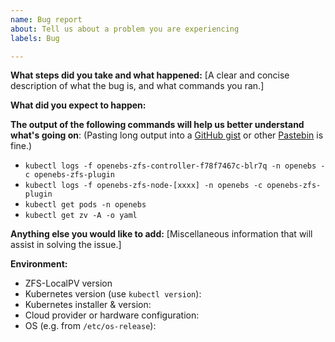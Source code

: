```yaml
---
name: Bug report
about: Tell us about a problem you are experiencing
labels: Bug

---
```


**What steps did you take and what happened:**
[A clear and concise description of what the bug is, and what commands you ran.]


**What did you expect to happen:**


**The output of the following commands will help us better understand what's going on**:
(Pasting long output into a [GitHub gist](https://gist.github.com) or other [Pastebin](https://pastebin.com/) is fine.)

* `kubectl logs -f openebs-zfs-controller-f78f7467c-blr7q -n openebs -c openebs-zfs-plugin`
* `kubectl logs -f openebs-zfs-node-[xxxx] -n openebs -c openebs-zfs-plugin`
* `kubectl get pods -n openebs`
* `kubectl get zv -A -o yaml`

**Anything else you would like to add:**
[Miscellaneous information that will assist in solving the issue.]


**Environment:**
- ZFS-LocalPV version
- Kubernetes version (use `kubectl version`):
- Kubernetes installer & version:
- Cloud provider or hardware configuration:
- OS (e.g. from `/etc/os-release`):
